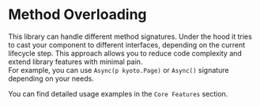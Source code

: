 
# Method Overloading

This library can handle different method signatures. Under the hood it tries to cast your component to different interfaces, depending on the current lifecycle step. This approach allows you to reduce code complexity and extend library features with minimal pain.  
For example, you can use `Async(p kyoto.Page)` or `Async()` signature depending on your needs.

You can find detailed usage examples in the `Core Features` section.
